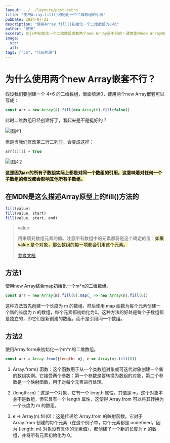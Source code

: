 ```yaml
---
layout: ../../layouts/post.astro
title: "使用Array.fill()初始化一个二维数组的小坑"
pubDate: 2024-07-21
description: "使用Array.fill()初始化一个二维数组的小坑"
author: "筷筷"
excerpt: 在js中初始化一个二维数组嵌套两个new Array是不行的！通常使用new Array结合map或使用Array.form来初始化一个二维数组。
image:
  src:
  alt: 
tags: ["JS", "代码片段"]
---
```


# 为什么使用两个new Array嵌套不行？

假设我们要创建一个 4*6 的二维数组，里面填满0，使用两个new Array嵌套可以写成：

```js
const arr = new Array(4).fill(new Array(6).fill(false))  
```

此时二维数组已经创建好了，看起来是不是挺好的？

![图片1](https://mp-32a9c741-ee12-48ed-86c1-aaeb62c1a109.cdn.bspapp.com/cloudstorage/blog/Snipaste_2024-07-21_16-24-42.png)

但是当我们修改第二行二列时，会变成这样：

```js
arr[1][1] = true
```

![图片2](https://mp-32a9c741-ee12-48ed-86c1-aaeb62c1a109.cdn.bspapp.com/cloudstorage/blog/Snipaste_2024-07-21_16-29-35.png)

<mark style="background: #FFF3A3A6;">**这是因为arr的所有子数组实际上都是对同一个数组的引用。这意味着对任何一个子数组的修改都会影响其他所有子数组。**</mark>

## 在MDN是这么描述Array原型上的fill()方法的

```js
fill(value)
fill(value, start)
fill(value, start, end)
```

> value
>
> 用来填充数组元素的值。注意所有数组中的元素都将是这个确定的值：<mark style="background: #FFF3A3A6;">如果 value 是个对象，那么数组的每一项都会引用这个元素。<mark style="background: #FFF3A3A6;">
> 
> [参考文档](https://developer.mozilla.org/zh-CN/docs/Web/JavaScript/Reference/Global_Objects/Array/fill)


## 方法1

使用new Array结合map初始化一个m*n的二维数组。

```js
const arr = new Array(m).fill(0).map(_ => new Array(n).fill(0))
```

这种方法首先创建一个长度为 m 的数组，然后使用 map 函数为每个元素创建一个新的长度为 n 的数组，每个元素都初始化为0。这种方法的好处是每个子数组都是独立的，即它们是新创建的数组，而不是引用同一个数组。

## 方法2

使用Array.form来初始化一个m*n的二维数组。

```js
const arr = Array.from({length: m}, e => Array(n).fill(0))
```

1. Array.from() 函数：这个函数用于从一个类数组对象或可迭代对象创建一个新的数组实例。它接受两个参数：第一个参数是要转换为数组的对象，第二个参数是一个映射函数，用于对每个元素进行处理。

2. {length: m}：这是一个对象，它有一个 length 属性，其值是 m。这个对象本身不是数组，但它具有一个 length 属性，这使得 Array.from 可以将其转换为一个长度为 m 的数组。

3. e => Array(n).fill(0)：这是传递给 Array.from 的映射函数。它对于 Array.from 创建的每个元素（在这个例子中，每个元素都是 undefined，因为 {length: m} 对象没有具体的元素值），都创建了一个新的长度为 n 的数组，并将所有元素初始化为 0。